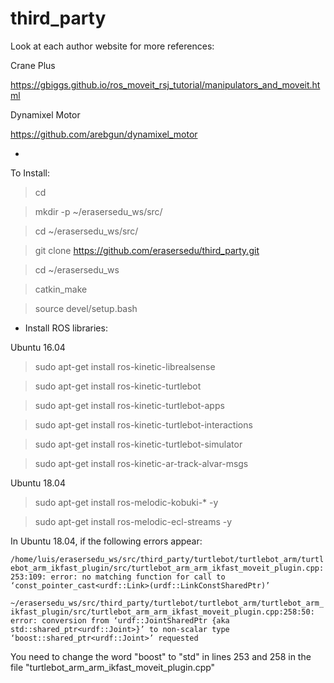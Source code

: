 # third_party

Look at each author website for more references:

Crane Plus

https://gbiggs.github.io/ros_moveit_rsj_tutorial/manipulators_and_moveit.html


Dynamixel Motor

https://github.com/arebgun/dynamixel_motor

*

To Install:


> cd 

> mkdir -p ~/erasersedu_ws/src/

> cd ~/erasersedu_ws/src/

> git clone https://github.com/erasersedu/third_party.git

> cd ~/erasersedu_ws

> catkin_make

> source devel/setup.bash


* Install ROS libraries:

Ubuntu 16.04

> sudo apt-get install ros-kinetic-librealsense

> sudo apt-get install ros-kinetic-turtlebot

> sudo apt-get install ros-kinetic-turtlebot-apps

> sudo apt-get install ros-kinetic-turtlebot-interactions

> sudo apt-get install ros-kinetic-turtlebot-simulator

> sudo apt-get install ros-kinetic-ar-track-alvar-msgs


Ubuntu 18.04

> sudo apt-get install ros-melodic-kobuki-* -y

> sudo apt-get install ros-melodic-ecl-streams -y


In Ubuntu 18.04, if the following errors appear:

`/home/luis/erasersedu_ws/src/third_party/turtlebot/turtlebot_arm/turtlebot_arm_ikfast_plugin/src/turtlebot_arm_arm_ikfast_moveit_plugin.cpp:253:109: error: no matching function for call to ‘const_pointer_cast<urdf::Link>(urdf::LinkConstSharedPtr)’`

`~/erasersedu_ws/src/third_party/turtlebot/turtlebot_arm/turtlebot_arm_ikfast_plugin/src/turtlebot_arm_arm_ikfast_moveit_plugin.cpp:258:50: error: conversion from ‘urdf::JointSharedPtr {aka std::shared_ptr<urdf::Joint>}’ to non-scalar type ‘boost::shared_ptr<urdf::Joint>’ requested`

You need to change the word "boost" to "std" in lines 253 and 258 in the file "turtlebot_arm_arm_ikfast_moveit_plugin.cpp"
